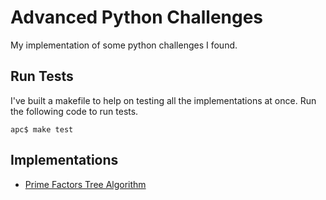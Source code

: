 # Advanced Python Challenges

My implementation of some python challenges I found.

## Run Tests

I've built a makefile to help on testing all the implementations at once. Run
the following code to run tests.

    apc$ make test

## Implementations

* [Prime Factors Tree Algorithm](prime-factor-tree-algorithm)
